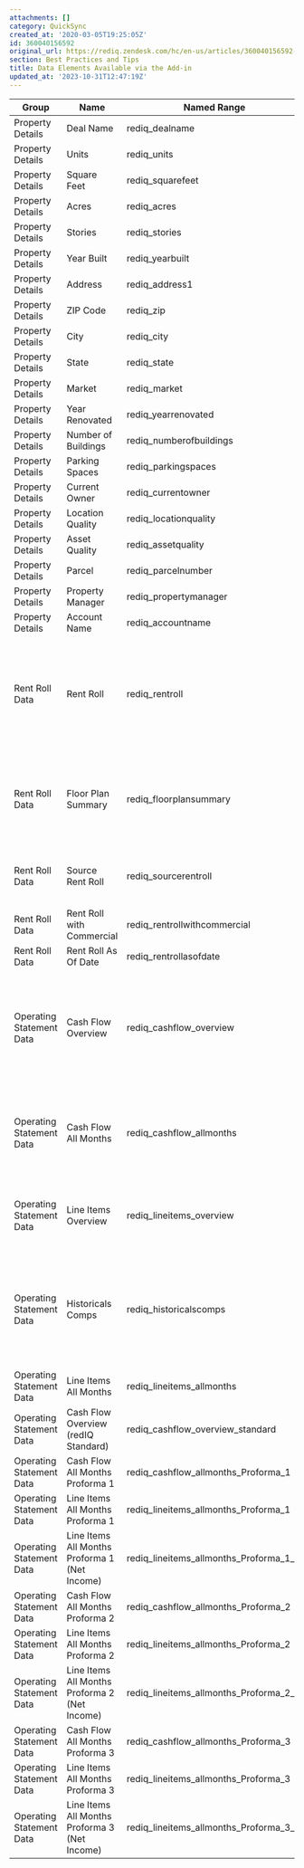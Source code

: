 ```yaml
---
attachments: []
category: QuickSync
created_at: '2020-03-05T19:25:05Z'
id: 360040156592
original_url: https://rediq.zendesk.com/hc/en-us/articles/360040156592-Data-Elements-Available-via-the-Add-in
section: Best Practices and Tips
title: Data Elements Available via the Add-in
updated_at: '2023-10-31T12:47:19Z'
---
```


| Group | Name | Named Range | Description |
| --- | --- | --- | --- |
| Property Details | Deal Name | rediq\_dealname |  |
| Property Details | Units | rediq\_units |  |
| Property Details | Square Feet | rediq\_squarefeet |  |
| Property Details | Acres | rediq\_acres |  |
| Property Details | Stories | rediq\_stories |  |
| Property Details | Year Built | rediq\_yearbuilt |  |
| Property Details | Address | rediq\_address1 |  |
| Property Details | ZIP Code | rediq\_zip |  |
| Property Details | City | rediq\_city |  |
| Property Details | State | rediq\_state |  |
| Property Details | Market | rediq\_market |  |
| Property Details | Year Renovated | rediq\_yearrenovated |  |
| Property Details | Number of Buildings | rediq\_numberofbuildings |  |
| Property Details | Parking Spaces | rediq\_parkingspaces |  |
| Property Details | Current Owner | rediq\_currentowner |  |
| Property Details | Location Quality | rediq\_locationquality |  |
| Property Details | Asset Quality | rediq\_assetquality |  |
| Property Details | Parcel | rediq\_parcelnumber |  |
| Property Details | Property Manager | rediq\_propertymanager |  |
| Property Details | Account Name | rediq\_accountname |  |
| Rent Roll Data | Rent Roll | rediq\_rentroll | Rent Roll in standard redIQ format with data summarize based on mapping to redIQ standards |
| Rent Roll Data | Floor Plan Summary | rediq\_floorplansummary | Summary of floor plans, including recent and in place rents, unit mix, and occupancy |
| Rent Roll Data | Source Rent Roll | rediq\_sourcerentroll | Rent Roll in redIQ format with source data information |
| Rent Roll Data | Rent Roll with Commercial | rediq\_rentrollwithcommercial |  |
| Rent Roll Data | Rent Roll As Of Date | rediq\_rentrollasofdate |  |
| Operating Statement Data | Cash Flow Overview | rediq\_cashflow\_overview | Summarizes operating statement last 3 full years and last 12 months in standard chart of accounts |
| Operating Statement Data | Cash Flow All Months | rediq\_cashflow\_allmonths | Summarizes operating statement monthly data in standard chart of accounts |
| Operating Statement Data | Line Items Overview | rediq\_lineitems\_overview | Summarizes unique line item by last 3 full years and 12 months |
| Operating Statement Data | Historicals Comps | rediq\_historicalscomps | Summarizes subject and comp properties saved to deal and associated operating statement data |
| Operating Statement Data | Line Items All Months | rediq\_lineitems\_allmonths |  |
| Operating Statement Data | Cash Flow Overview (redIQ Standard) | rediq\_cashflow\_overview\_standard |  |
| Operating Statement Data | Cash Flow All Months Proforma 1 | rediq\_cashflow\_allmonths\_Proforma\_1 |  |
| Operating Statement Data | Line Items All Months Proforma 1 | rediq\_lineitems\_allmonths\_Proforma\_1 |  |
| Operating Statement Data | Line Items All Months Proforma 1 (Net Income) | rediq\_lineitems\_allmonths\_Proforma\_1\_ni |  |
| Operating Statement Data | Cash Flow All Months Proforma 2 | rediq\_cashflow\_allmonths\_Proforma\_2 |  |
| Operating Statement Data | Line Items All Months Proforma 2 | rediq\_lineitems\_allmonths\_Proforma\_2 |  |
| Operating Statement Data | Line Items All Months Proforma 2 (Net Income) | rediq\_lineitems\_allmonths\_Proforma\_2\_ni |  |
| Operating Statement Data | Cash Flow All Months Proforma 3 | rediq\_cashflow\_allmonths\_Proforma\_3 |  |
| Operating Statement Data | Line Items All Months Proforma 3 | rediq\_lineitems\_allmonths\_Proforma\_3 |  |
| Operating Statement Data | Line Items All Months Proforma 3 (Net Income) | rediq\_lineitems\_allmonths\_Proforma\_3\_ni |  |